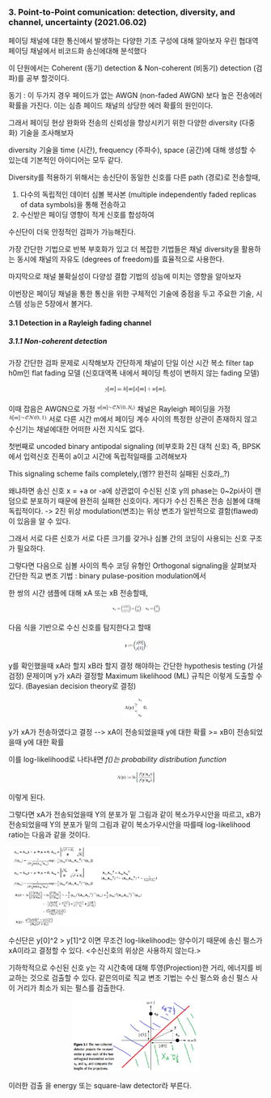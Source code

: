 ### 3. Point-to-Point comunication: detection, diversity, and channel, uncertainty (2021.06.02)
페이딩 채널에 대한 통신에서 발생하는 다양한 기초 구성에 대해 알아보자
우린 협대역 페이딩 채널에서 비코드화 송신에대해 분석했다

이 단원에서는 Coherent (동기) detection & Non-coherent (비동기) detection (검파)를 공부 할것이다.

동기 : 
이 두가지 경우 페이드가 없는 AWGN (non-faded AWGN) 보다 높은 전송에러 확률을 가진다.
이는 심층 페이드 채널의 상당한 에러 확률의 원인이다. 

그래서 페이딩 현상 완화와 전송의 신뢰성을 향상시키기 위한 다양한 diversity (다중화) 기술을 조사해보자

diversity 기술을 time (시간), frequency (주파수), space (공간)에 대해 생성할 수 있는데 기본적인 아이디어는 모두 같다.

Diversity를 적용하기 위해서는
송신단이 동일한 신호를 다른 path (경로)로 전송할때,

1. 다수의 독립적인 데이터 심볼 복사본 (multiple independently faded replicas of data symbols)을 통해 전송하고
2. 수신받은 페이딩 영향이 적게 신호를 합성하여 

수신단이 더욱 안정적인 검파가 가능해진다.

가장 간단한 기법으로 반복 부호화가 있고 더 복잡한 기법들은 채널 diversity을 활용하는 동시에 채널의 자유도 (degrees of freedom)를 효율적으로 사용한다.

마지막으로 채널 불확실성이 다양성 결합 기법의 성능에 미치는 영향을 알아보자

이번장은 페이딩 채널을 통한 통신을 위한 구체적인 기술에 중점을 두고 주요한 기술, 시스템 성능은 5장에서 볼거다.

#### 3.1 Detection in a Rayleigh fading channel
##### 3.1.1 Non-coherent detection

가장 간단한 검파 문제로 시작해보자
간단하게 채널이 단일 이산 시간 복소 filter tap h0m인 flat fading 모델 (신호대역폭 내에서 페이딩 특성이 변하지 않는 fading 모델)
<p align="center"><img src="./images/h_flat.png" width="25%" height="25%"/></p>
이때 잡음은 AWGN으로 가정 <img src="./images/AWGN.PNG" width="15%" height="15%"/>
채널은 Rayleigh 페이딩을 가정 <img src="./images/Rayleigh.png" width="15%" height="15%"/>
서로 다른 시간 m에서 페이딩 계수 사이의 특정한 상관이 존재하지 않고 수신기는 채널에대한 어떠한 사전 지식도 없다.

첫번째로 uncoded binary antipodal signaling (비부호화 2진 대척 신호)
즉, BPSK에서 입력신호 진폭이 a이고 시간에 독립적일때를 고려해보자

This signaling scheme fails completely,(엥?? 완전히 실패된 신호라,,?)

왜냐하면 송신 신호 x = +a or -a에 상관없이 수신된 신호 y의 phase는 0~2pi사이 랜덤으로 분포하기 때문에 완전히 실패한 신호이다.
게다가 수신 진폭은 전송 심볼에 대해 독립적이다.
-> 2진 위상 modulation(변조)는 위상 변조가 일반적으로 결함(flawed)이 있음을 알 수 있다.

그래서 서로 다른 신호가 서로 다른 크기를 갖거나 심볼 간의 코딩이 사용되는 신호 구조가 필요하다.

그렇다면 다음으로 심볼 사이의 특수 코딩 유형인 Orthogonal signaling을 살펴보자
간단한 직교 변조 기법 : binary pulase-position modulation에서

한 쌍의 시간 샘플에 대해 xA 또는 xB 전송할때, <p align="center"><img src="./images/xa.png" width="20%" height="20%"/></p>
다음 식을 기반으로 수신 신호를 탐지한다고 할때 <p align="center"><img src="./images/y.png" width="10%" height="10%"/></p>

y를 확인했을때 xA라 할지 xB라 할지 결정 해야하는 간단한 hypothesis testing (가설 검정) 문제이며
y가 xA라 결정할 Maximum likelihood (ML) 규칙은 이렇게 도출할 수 있다. (Bayesian decision theory로 결정)
<p align="center"><img src="./images/ML.png" width="10%" height="10%"/></p>

y가 xA가 전송하였다고 결정 --> xA이 전송되었을때 y에 대한 확률 >= xB이 전송되었을때 y에 대한 확률

이를 log-likelihood로 나타내면 *f()는 probability distribution function*
<p align="center"><img src="./images/loglike.png" width="15%" height="15%"/></p> 이렇게 된다.

그렇다면 xA가 전송되었을때 Y의 분포가 밑 그림과 같이 복소가우시안을 따르고, xB가 전송되었을때 Y의 분포가 밑의 그림과 같이 복소가우시안을 따를때
log-likelihood ratio는 다음과 같을 것이다.

<p align="left"><img src="./images/ML_proof.png" width="60%" height="60%"/></p>

수신단은 y[0]^2 > y[1]^2 이면 무조건 log-likelihood는 양수이기 때문에 송신 펄스가 xA이라고 결정할 수 있다. <수신신호의 위상은 사용하지 않는다.>

기하학적으로 수신된 신호 y는 각 시간축에 대해 투영(Projection)한 거리, 에너지를 비교하는 것으로 검출할 수 있다. 
같은의미로 직교 변조 기법는 수신 펄스와 송신 펄스 사이 거리가 최소가 되는 펄스를 검출한다.

<p align="center"><img src="./images/energy_detector.png" width="50%" height="50%"/></p>

이러한 검출 을 energy 또는 square-law detector라 부른다.






 


